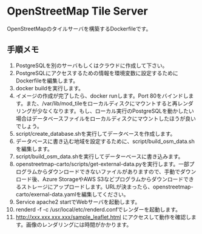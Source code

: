 # OpenStreetMap Tile Server

OpenStreetMapのタイルサーバを構築するDockerfileです。

## 手順メモ
1. PostgreSQLを別のサーバもしくはクラウドに作成して下さい。
2. PostgreSQLにアクセスするための情報を環境変数に設定するためにDockerfileを編集します。
3. docker buildを実行します。
4. イメージの作成が完了したら、docker runします。Port 80をバインドします。また、/var/lib/mod_tileをローカルディスクにマウントすると再レンダリングが少なくなります。もし、ローカル実行のPostgreSQLを動かしたい場合はデータベースファイルをローカルディスクにマウントしたほうが良いでしょう。
5. script/create_database.shを実行してデータベースを作成します。
6. データベースに書き込む地域を設定するために、script/build_osm_data.shを編集します。
7. script/build_osm_data.shを実行してデーターベースに書き込みます。
8. openstreetmap-carto/scripts/get-external-data.pyを実行します。一部プログラムからダウンロードできないファイルがありますので、手動でダウンロード後、Azure StorageやAWS S3などプログラムからダウンロードできるストレージにアップロードします。URLが決まったら、openstreetmap-carto/exernal-data.yamlを編集してください。
9. Service apache2 startでWebサーバを起動します。
10. renderd -f -c /usr/local/etc/renderd.confでレンダーを起動します。
11. http://xxx.xxx.xxx.xxx/sample_leaflet.html にアクセスして動作を確認します。画像のレンダリングには時間がかかります。